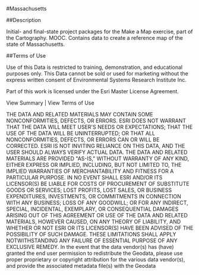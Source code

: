 \#Massachusetts

\##Description

Initial- and final-state project packages for the Make a Map exercise, part of the Cartography. MOOC. Contains data to create a reference map of the state of Massachusetts.





\##Terms of Use

Use of this Data is restricted to training, demonstration, and educational purposes only. This Data cannot be sold or used for marketing without the express written consent of Environmental Systems Research Institute Inc.



Part of this work is licensed under the Esri Master License Agreement.

View Summary  |  View Terms of Use



THE DATA AND RELATED MATERIALS MAY CONTAIN SOME NONCONFORMITIES, DEFECTS, OR ERRORS. ESRI DOES NOT WARRANT THAT THE DATA WILL MEET USER'S NEEDS OR EXPECTATIONS; THAT THE USE OF THE DATA WILL BE UNINTERRUPTED; OR THAT ALL NONCONFORMITIES, DEFECTS, OR ERRORS CAN OR WILL BE CORRECTED. ESRI IS NOT INVITING RELIANCE ON THIS DATA, AND THE USER SHOULD ALWAYS VERIFY ACTUAL DATA. THE DATA AND RELATED MATERIALS ARE PROVIDED "AS-IS," WITHOUT WARRANTY OF ANY KIND, EITHER EXPRESS OR IMPLIED, INCLUDING, BUT NOT LIMITED TO, THE IMPLIED WARRANTIES OF MERCHANTABILITY AND FITNESS FOR A PARTICULAR PURPOSE. IN NO EVENT SHALL ESRI AND/OR ITS LICENSOR(S) BE LIABLE FOR COSTS OF PROCUREMENT OF SUBSTITUTE GOODS OR SERVICES; LOST PROFITS, LOST SALES, OR BUSINESS EXPENDITURES, INVESTMENTS, OR COMMITMENTS IN CONNECTION WITH ANY BUSINESS; LOSS OF ANY GOODWILL; OR FOR ANY INDIRECT, SPECIAL, INCIDENTAL, EXEMPLARY, OR CONSEQUENTIAL DAMAGES ARISING OUT OF THIS AGREEMENT OR USE OF THE DATA AND RELATED MATERIALS, HOWEVER CAUSED, ON ANY THEORY OF LIABILITY, AND WHETHER OR NOT ESRI OR ITS LICENSOR(S) HAVE BEEN ADVISED OF THE POSSIBILITY OF SUCH DAMAGE. THESE LIMITATIONS SHALL APPLY NOTWITHSTANDING ANY FAILURE OF ESSENTIAL PURPOSE OF ANY EXCLUSIVE REMEDY. In the event that the data vendor(s) has (have) granted the end user permission to redistribute the Geodata, please use proper proprietary or copyright attribution for the various data vendor(s), and provide the associated metadata file(s) with the Geodata

